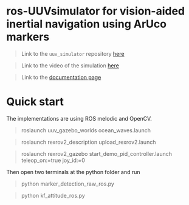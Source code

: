 # ros-UUVsimulator for vision-aided inertial navigation using ArUco markers

> Link to the `uuv_simulator` repository [here](https://github.com/uuvsimulator/uuv_simulator)

> Link to the video of the simulation [here](https://www.youtube.com/watch?v=VIgVS2FLsy0)

> Link to the [documentation page](https://uuvsimulator.github.io/packages/uuv_simulator/intro/) 

# Quick start
The implementations are using ROS melodic and OpenCV.

> roslaunch uuv_gazebo_worlds ocean_waves.launch

> roslaunch rexrov2_description upload_rexrov2.launch

> roslaunch rexrov2_gazebo start_demo_pid_controller.launch teleop_on:=true joy_id:=0

Then open two terminals at the python folder and run
> python marker_detection_raw_ros.py

> python kf_attitude_ros.py



